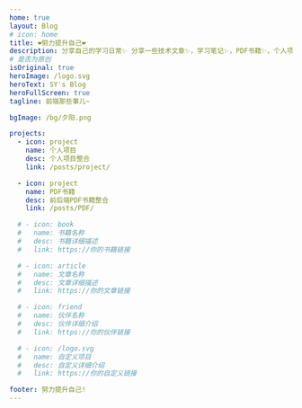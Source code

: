 ```yaml
---
home: true
layout: Blog
# icon: home
title: ❤努力提升自己❤
description: 分享自己的学习日常✨ 分享一些技术文章✨，学习笔记✨，PDF书籍✨，个人项目✨ 会持续更新✨
# 是否为原创
isOriginal: true
heroImage: /logo.svg
heroText: SY's Blog
heroFullScreen: true
tagline: 前端那些事儿~

bgImage: /bg/夕阳.png

projects:
  - icon: project
    name: 个人项目
    desc: 个人项目整合
    link: /posts/project/

  - icon: project
    name: PDF书籍
    desc: 前后端PDF书籍整合
    link: /posts/PDF/

  # - icon: book
  #   name: 书籍名称
  #   desc: 书籍详细描述
  #   link: https://你的书籍链接

  # - icon: article
  #   name: 文章名称
  #   desc: 文章详细描述
  #   link: https://你的文章链接

  # - icon: friend
  #   name: 伙伴名称
  #   desc: 伙伴详细介绍
  #   link: https://你的伙伴链接

  # - icon: /logo.svg
  #   name: 自定义项目
  #   desc: 自定义详细介绍
  #   link: https://你的自定义链接

footer: 努力提升自己!
---
```




<CountView></CountView>


<!-- 这是一个博客主页的案例。

要使用此布局，你应该在页面前端设置 `layout: Blog` 和 `home: true`。

相关配置文档请见 [博客主页](https://vuepress-theme-hope.github.io/v2/zh/guide/blog/home/)。 -->
